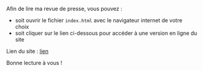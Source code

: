 Afin de lire ma revue de presse, vous pouvez :
* soit ouvrir le fichier `index.html` avec le navigateur internet de votre choix
* soit cliquer sur le lien ci-dessous pour accéder à une version en ligne du site

Lien du site : [lien](https://deoxysthegod.github.io/Revue-de-presse/)

Bonne lecture à vous !